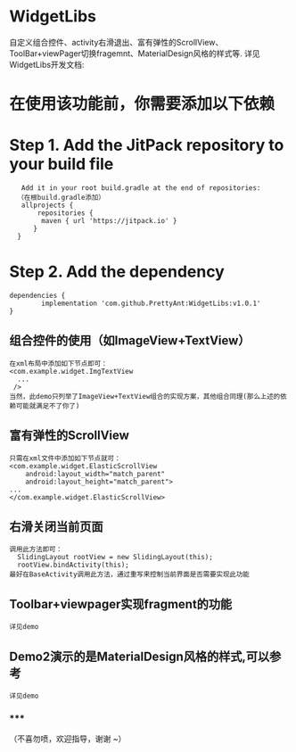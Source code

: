 # WidgetLibs
自定义组合控件、activity右滑退出、富有弹性的ScrollView、ToolBar+viewPager切换fragemnt、MaterialDesign风格的样式等. 详见WidgetLibs开发文档:


# 在使用该功能前，你需要添加以下依赖
# Step 1. Add the JitPack repository to your build file
       Add it in your root build.gradle at the end of repositories:
      （在根build.gradle添加）
       allprojects {
           repositories {
			maven { url 'https://jitpack.io' }
          }
      }

# Step 2. Add the dependency
	dependencies {
	        implementation 'com.github.PrettyAnt:WidgetLibs:v1.0.1'
	}

## 组合控件的使用（如ImageView+TextView）
    在xml布局中添加如下节点即可：
    <com.example.widget.ImgTextView
      ...
     />
    当然，此demo只列举了ImageView+TextView组合的实现方案，其他组合同理(那么上述的依赖可能就满足不了你了)

## 富有弹性的ScrollView
    只需在xml文件中添加如下节点就可：
    <com.example.widget.ElasticScrollView
        android:layout_width="match_parent"
        android:layout_height="match_parent">
    ...
    </com.example.widget.ElasticScrollView>

## 右滑关闭当前页面
    调用此方法即可：
      SlidingLayout rootView = new SlidingLayout(this);
      rootView.bindActivity(this);
    最好在BaseActivity调用此方法，通过重写来控制当前界面是否需要实现此功能

## Toolbar+viewpager实现fragment的功能
    详见demo

## Demo2演示的是MaterialDesign风格的样式,可以参考
    详见demo


### ***
（不喜勿喷，欢迎指导，谢谢 ~）
